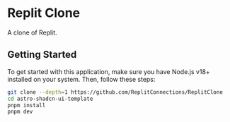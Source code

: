 # Replit Clone

A clone of Replit.

## Getting Started

To get started with this application, make sure you have Node.js v18+ installed on your system. Then, follow these steps:

```bash
git clone --depth=1 https://github.com/ReplitConnections/ReplitClone
cd astro-shadcn-ui-template
pnpm install
pnpm dev
```
